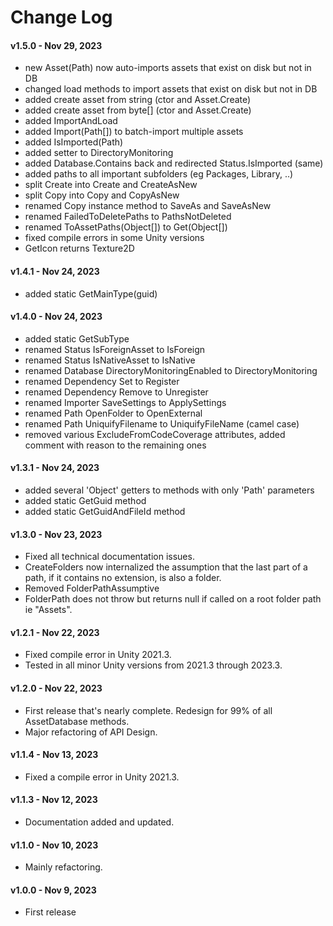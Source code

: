 # Change Log

#### v1.5.0 - Nov 29, 2023

- new Asset(Path) now auto-imports assets that exist on disk but not in DB
- changed load methods to import assets that exist on disk but not in DB
- added create asset from string (ctor and Asset.Create)
- added create asset from byte[] (ctor and Asset.Create)
- added ImportAndLoad<T>
- added Import(Path[]) to batch-import multiple assets
- added IsImported(Path)
- added setter to DirectoryMonitoring
- added Database.Contains back and redirected Status.IsImported (same)
- added paths to all important subfolders (eg Packages, Library, ..)
- split Create into Create and CreateAsNew
- split Copy into Copy and CopyAsNew
- renamed Copy instance method to SaveAs and SaveAsNew
- renamed FailedToDeletePaths to PathsNotDeleted
- renamed ToAssetPaths(Object[]) to Get(Object[])
- fixed compile errors in some Unity versions 
- GetIcon returns Texture2D

#### v1.4.1 - Nov 24, 2023

- added static GetMainType(guid)

#### v1.4.0 - Nov 24, 2023

- added static GetSubType
- renamed Status IsForeignAsset to IsForeign
- renamed Status IsNativeAsset to IsNative
- renamed Database DirectoryMonitoringEnabled to DirectoryMonitoring
- renamed Dependency Set to Register
- renamed Dependency Remove to Unregister
- renamed Importer SaveSettings to ApplySettings
- renamed Path OpenFolder to OpenExternal
- renamed Path UniquifyFilename to UniquifyFileName (camel case)
- removed various ExcludeFromCodeCoverage attributes, added comment with reason to the remaining ones

#### v1.3.1 - Nov 24, 2023

- added several 'Object' getters to methods with only 'Path' parameters
- added static GetGuid method
- added static GetGuidAndFileId method

#### v1.3.0 - Nov 23, 2023

- Fixed all technical documentation issues.
- CreateFolders now internalized the assumption that the last part of a path, if it contains no extension, is also a folder. 
- Removed FolderPathAssumptive
- FolderPath does not throw but returns null if called on a root folder path ie "Assets".

#### v1.2.1 - Nov 22, 2023

- Fixed compile error in Unity 2021.3.
- Tested in all minor Unity versions from 2021.3 through 2023.3.

#### v1.2.0 - Nov 22, 2023

- First release that's nearly complete. Redesign for 99% of all AssetDatabase methods. 
- Major refactoring of API Design. 

#### v1.1.4 - Nov 13, 2023

- Fixed a compile error in Unity 2021.3.

#### v1.1.3 - Nov 12, 2023

- Documentation added and updated.

#### v1.1.0 - Nov 10, 2023

- Mainly refactoring.

#### v1.0.0 - Nov 9, 2023

- First release
